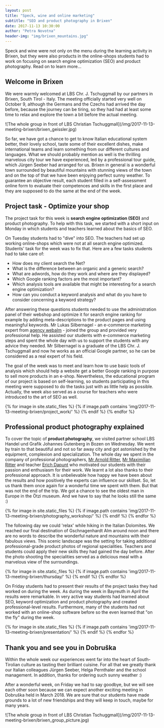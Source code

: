 ```yaml
---
layout: post
title: "Speck, wine and online marketing"
subtitle: "SEO and product photography in Brixen"
date: 2017-11-13 10:30:00
author: "Petra Novotna"
header-img: "img/brixen_mountains.jpg"
---
```

Speck and wine were not only on the menu during the learning activity in Brixen, but they were also products in the online-shops students had to work on focusing on search engine optimization (SEO) and product photography. Read on to learn more…

## Welcome in Brixen
We were warmly welcomed at LBS Chr. J. Tschuggmall by our partners in Brixen, South Tirol - Italy. The meeting officially started very well on October 9, although the Germans and the Czechs had arrived the day before, because the journey can be tiring, so they had had at least some time to relax and explore the town a bit before the actual meeting.

<div markdown="1" class="row">
![The whole group in front of LBS Christian Tschuggmall](/img/2017-11-13-meeting-brixen/brixen_geissler.jpg)
</div>

So far, we have got a chance to get to know Italian educational system better, their lovely school, taste some of their excellent dishes, make international teams and learn something from our different cultures and languages. What we should probably mention as well is the thrilling marvelous city tour we have experienced, led by a professional tour guide, which Jürgen Seeber had arranged for us. Brixen in general is a wonderful town surrounded by beautiful mountains with stunning views of the town and on the top of that we have been enjoying perfect sunny weather. To guarantee an objective result, each student filled in a self-assessment online form to evaluate their competences and skills in the first place and they are supposed to do the same at the end of the week.

## Project task - Optimize your shop
The project task for this week is **search engine optimization (SEO)** and product photography. To help with this task, we started with a short input on Monday in which students and teachers learned about the basics of SEO. 

On Tuesday students had to "dive" into SEO. The teachers had set up working online-shops which were not at all search engine optimized. Students' task for the week was to fix that. Here are a few tasks students had to take care of:

* How does my client search the Net?
* What is the difference between an organic and a generic search?
* What are adwords, how do they work and where are they displayed?
* Which Google ranking factors are the most important?
* Which analysis tools are available that might be interesting for a search engine optimization?
* How can you conduct a keyword analysis and what do you have to consider concerning a keyword strategy?

After answering these questions students needed to use the administration panel of their webshop and optimize it for search engine ranking for example by adding meta-descriptions to the product pages and using meaningful keywords. Mr Lukas Silbernagel - an e-commerce marketing expert from [agency webalm](http://web-alm.net) - joined the group and provided very professional help. He assisted our students with e-commerce marketing steps and spent the whole day with us to support the students with any advice they needed. Mr Silbernagel is a graduate of the LBS Chr. J. Tschuggmall and now he works as an official Google partner, so he can be considered as a real expert of his field. 

The goal of the week was to meet and learn how to use basic tools of analysis which should help a website get a better Google ranking in purpose to sell more products in an e-shop. Nevertheless, the educational program of our project is based on self-learning, so students participating in this meeting were supposed to do the tasks just with as little help as possible. Actually, the week also served as a course for teachers who were introduced to the art of SEO as well.

<div class="gallery clearfix">
	{% for image in site.static_files %}
	    {% if image.path contains 'img/2017-11-13-meeting-brixen/project_work/' %}
					<a href="{{ site.baseurl }}{{ image.path }}" data-toggle="lightbox" data-gallery="project-work" class="col-sm-4" style="background-image:url('{{ site.baseurl }}{{ image.path }}')" alt="image">
					</a>
	    {% endif %}
	{% endfor %}
</div>

## Professional product photography explained
To cover the topic of **product photography**, we visited partner school LBS Handel und Grafik Johannes Gutenberg in Bozen on Wednesday. We went by train to that beautiful and not so far away city and got astonished by the equipment, complexion and specialization. The whole day we spent in the company of professional photographers, [Mr Arnold Ritter](http://focus-fotodesign.it), [Mr Maximilian Ritter](http://focus-fotodesign.it) and teacher [Erich Dapunt](http://erichdapunt.com) who motivated our students with their passion and enthusiasm for their work. We learnt a lot also thanks to their professional approach. It is unbelievable how happy we have been about the results and how positively the experts can influence our skillset. So, let us thank them once again for a wonderful time we spent with them. But that was not the end of the trip. We got a chance to see the oldest man in Europe in the Ötzi museum. And we have to say that he looks still the same :)

<div class="gallery clearfix">
	{% for image in site.static_files %}
	    {% if image.path contains 'img/2017-11-13-meeting-brixen/photography_workshop/' %}
					<a href="{{ site.baseurl }}{{ image.path }}" data-toggle="lightbox" data-gallery="photography_workshop" class="col-sm-4" style="background-image:url('{{ site.baseurl }}{{ image.path }}')" alt="image">
					</a>
	    {% endif %}
	{% endfor %}
</div>


The following day we could 'relax' while hiking in the Italian Dolomites. We reached our final destination of Gschnagenhardt Alm around noon and there are no words to describe the wonderful nature and mountains with their fabulous views. This scenic landscape was the setting for taking additional professional-grade product photos of regional specialities. Teachers and students could apply their new skills they had gained the day before. After the photo shooting the specialities served as a delicious meal with a marvelous view of the surroundings.

<div class="gallery clearfix">
	{% for image in site.static_files %}
	    {% if image.path contains 'img/2017-11-13-meeting-brixen/thursday/' %}
					<a href="{{ site.baseurl }}{{ image.path }}" data-toggle="lightbox" data-gallery="thursday" class="col-sm-4 gallery-sm" style="background-image:url('{{ site.baseurl }}{{ image.path }}')" alt="image">
					</a>
	    {% endif %}
	{% endfor %}
</div>

On Friday students had to present their results of the project tasks they had worked on during the week. As during the week in Bayreuth in April the results were remarkable. In very active way students had learned about SEO, keyword optimization and product photography and created professional-level results. Furthermore, many of the students had not worked with an online-shop software before so the even learned that "on the fly" during the week.

<div class="gallery clearfix">
	{% for image in site.static_files %}
	    {% if image.path contains 'img/2017-11-13-meeting-brixen/presentation/' %}
					<a href="{{ site.baseurl }}{{ image.path }}" data-toggle="lightbox" data-gallery="presentation" class="col-sm-4" style="background-image:url('{{ site.baseurl }}{{ image.path }}')" alt="image">
					</a>
	    {% endif %}
	{% endfor %}
</div>

## Thank you and see you in Dobruška
Within the whole week our experiences went far into the heart of South-Tirolian culture as tasting their brilliant cuisine. For all that we greatly thank our Italian colleagues Jürgen Seeber, Helga Pernthaler and the school management. In addition, thanks for ordering such sunny weather :)

After a wonderful week, on Friday we had to say goodbye, but we will see each other soon because we can expect another exciting meeting in Dobruška held in March 2018. We are sure that our students have made grounds to a lot of new friendships and they will keep in touch, maybe for many years.
<div markdown="1" class="row">
![The whole group in front of LBS Christian Tschuggmall](/img/2017-11-13-meeting-brixen/brixen_group_picture.jpg)
</div>